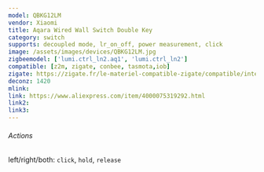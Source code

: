 ```yaml
---
model: QBKG12LM
vendor: Xiaomi
title: Aqara Wired Wall Switch Double Key 
category: switch
supports: decoupled mode, lr_on_off, power measurement, click
image: /assets/images/devices/QBKG12LM.jpg
zigbeemodel: ['lumi.ctrl_ln2.aq1', 'lumi.ctrl_ln2']
compatible: [z2m, zigate, conbee, tasmota,iob]
zigate: https://zigate.fr/le-materiel-compatible-zigate/compatible/interrupteurmuralsurpiledoubletouche
deconz: 1420
mlink: 
link: https://www.aliexpress.com/item/4000075319292.html
link2: 
link3: 
---
```

###### Actions
left/right/both: `click`, `hold`, `release`
